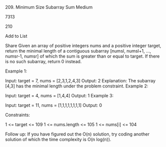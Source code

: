 ​209. Minimum Size Subarray Sum
Medium

7313

210

Add to List

Share
Given an array of positive integers nums and a positive integer target, return the minimal length of a contiguous subarray [numsl, numsl+1, ..., numsr-1, numsr] of which the sum is greater than or equal to target. If there is no such subarray, return 0 instead.

 

Example 1:

Input: target = 7, nums = [2,3,1,2,4,3]
Output: 2
Explanation: The subarray [4,3] has the minimal length under the problem constraint.
Example 2:

Input: target = 4, nums = [1,4,4]
Output: 1
Example 3:

Input: target = 11, nums = [1,1,1,1,1,1,1,1]
Output: 0
 

Constraints:

1 <= target <= 109
1 <= nums.length <= 105
1 <= nums[i] <= 104
 

Follow up: If you have figured out the O(n) solution, try coding another solution of which the time complexity is O(n log(n)).
